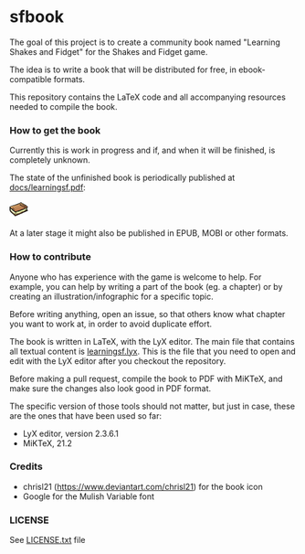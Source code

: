 # sfbook

The goal of this project is to create a community book named "Learning Shakes and Fidget" for the Shakes and Fidget game.

The idea is to write a book that will be distributed for free, in ebook-compatible formats.

This repository contains the LaTeX code and all accompanying resources needed to compile the book.

### How to get the book

Currently this is work in progress and if, and when it will be finished, is completely unknown.

The state of the unfinished book is periodically published at [docs/learningsf.pdf](https://learningsf.github.io/sfbook/learningsf.pdf):

[<img src="images/icons/book-32.png">](https://learningsf.github.io/sfbook/learningsf.pdf)

At a later stage it might also be published in EPUB, MOBI or other formats.

### How to contribute

Anyone who has experience with the game is welcome to help. For example, you can help by writing a part of the book (eg. a chapter) or by creating an illustration/infographic for a specific topic.

Before writing anything, open an issue, so that others know what chapter you want to work at, in order to avoid duplicate effort.

The book is written in LaTeX, with the LyX editor. The main file that contains all textual content is [learningsf.lyx](learningsf.lyx).
This is the file that you need to open and edit with the LyX editor after you checkout the repository.

Before making a pull request, compile the book to PDF with MiKTeX, and make sure the changes also look good in PDF format.

The specific version of those tools should not matter, but just in case, these are the ones that have been used so far:

- LyX editor, version 2.3.6.1
- MiKTeX, 21.2

### Credits

- chrisl21 (https://www.deviantart.com/chrisl21) for the book icon
- Google for the Mulish Variable font

### LICENSE

See [LICENSE.txt](LICENSE.txt) file
